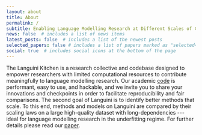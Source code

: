 ```yaml
---
layout: about
title: About
permalink: /
subtitle: Enabling Language Modelling Research at Different Scales of Compute
news: false  # includes a list of news items
latest_posts: false  # includes a list of the newest posts
selected_papers: false # includes a list of papers marked as "selected={true}"
social: true  # includes social icons at the bottom of the page
---
```


The Languini Kitchen is a research collective and codebase designed to empower researchers with limited computational resources to contribute meaningfully to language modelling research. 
Our academic [code](https://github.com/languini-kitchen/languini-kitchen) is performant, easy to use, and hackable, and we invite you to share your innovations and checkpoints in order to facilitate reproducibility and fair comparisons.
The second goal of Languini is to identify better methods that scale. To this end, methods and models on Languini are compared by their scaling laws on a large high-quality dataset with long-dependencies --- ideal for language modelling research in the underfitting regime. 
For further details please read our [paper](https://arxiv.org/).